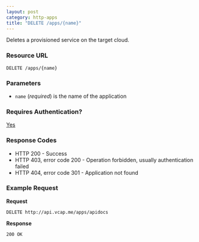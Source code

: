 ```yaml
---
layout: post
category: http-apps
title: "DELETE /apps/{name}"
---
```


Deletes a provisioned service on the target cloud.

### Resource URL

    DELETE /apps/{name}

### Parameters

* `name` (*required*) is the name of the application

### Requires Authentication?

[Yes](/http-authentication)

### Response Codes

* HTTP 200 - Success
* HTTP 403, error code 200 - Operation forbidden, usually authentication failed
* HTTP 404, error code 301 - Application not found

### Example Request

**Request**

    DELETE http://api.vcap.me/apps/apidocs

**Response**

    200 OK
